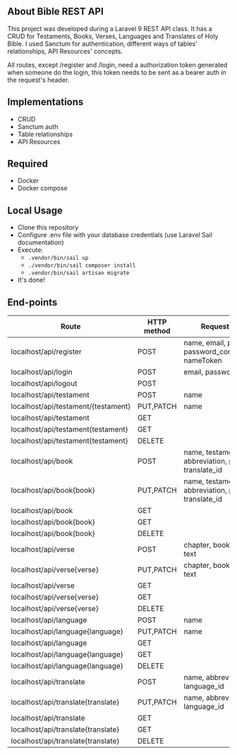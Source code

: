 ## About Bible REST API

This project was developed during a Laravel 9 REST API class. It has a CRUD for Testaments, Books, Verses, Languages and Translates of Holy Bible. I used Sanctum for authentication, different ways of tables' relationships, API Resources' concepts.

All routes, except /register and /login, need a authorization token generated when someone do the login, this token needs to be sent as a bearer auth in the request's header.

## Implementations

- CRUD
- Sanctum auth
- Table relationships
- API Resources

## Required

- Docker
- Docker compose

## Local Usage

- Clone this repository
- Configure .env file with your database credentials (use Laravel Sail documentation)
- Execute:
    - `.vendor/bin/sail up`
    - `./vendor/bin/sail composer install`
    - `.vendor/bin/sail artisan migrate`
- It's done!

## End-points

Route                                | HTTP method    | Request data
------------------------------------ | -------------- | --------
localhost/api/register               | POST           | name, email, password, password_confirmation, nameToken
localhost/api/login                  | POST           | email, password
localhost/api/logout                 | POST           | 
localhost/api/testament              | POST           | name
localhost/api/testament/{testament}  | PUT,PATCH      | name
localhost/api/testament              | GET            | 
localhost/api/testament{testament}   | GET            | 
localhost/api/testament{testament}   | DELETE         | 
localhost/api/book                   | POST           | name, testament_id, abbreviation, position, translate_id
localhost/api/book{book}             | PUT,PATCH      | name, testament_id, abbreviation, position, translate_id
localhost/api/book                   | GET            | 
localhost/api/book{book}             | GET            | 
localhost/api/book{book}             | DELETE         | 
localhost/api/verse                  | POST           | chapter, book_id, verse, text
localhost/api/verse{verse}           | PUT,PATCH      | chapter, book_id, verse, text
localhost/api/verse                  | GET            | 
localhost/api/verse{verse}           | GET            | 
localhost/api/verse{verse}           | DELETE         | 
localhost/api/language               | POST           | name
localhost/api/language{language}     | PUT,PATCH      | name
localhost/api/language               | GET            | 
localhost/api/language{language}     | GET            | 
localhost/api/language{language}     | DELETE         | 
localhost/api/translate              | POST           | name, abbreviation, language_id
localhost/api/translate{translate}   | PUT,PATCH      | name, abbreviation, language_id
localhost/api/translate              | GET            | 
localhost/api/translate{translate}   | GET            | 
localhost/api/translate{translate}   | DELETE         | 
